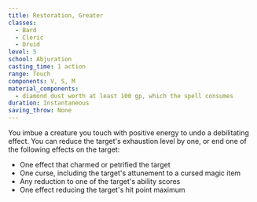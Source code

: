 ```yaml
---
title: Restoration, Greater
classes:
  - Bard
  - Cleric
  - Druid
level: 5
school: Abjuration
casting_time: 1 action
range: Touch
components: V, S, M
material_components:
  - diamond dust worth at least 100 gp, which the spell consumes
duration: Instantaneous
saving_throw: None
---
```


You imbue a creature you touch with positive energy to undo a debilitating effect. You can reduce the target's exhaustion level by one, or end one of the following effects on the target:

- One effect that charmed or petrified the target
- One curse, including the target's attunement to a cursed magic item
- Any reduction to one of the target's ability scores
- One effect reducing the target's hit point maximum
